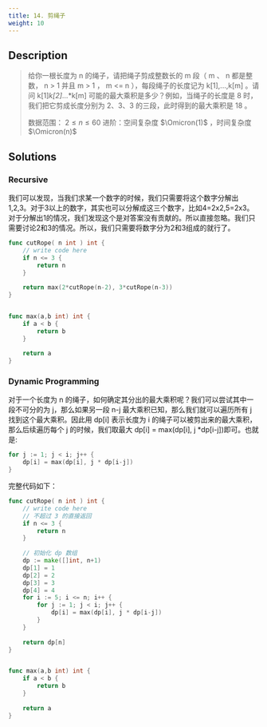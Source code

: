 ```yaml
---
title: 14. 剪绳子
weight: 10
---
```

## Description
> 给你一根长度为 n 的绳子，请把绳子剪成整数长的 m 段（ m 、 n 都是整数， n > 1 并且 m > 1 ， m <= n ），每段绳子的长度记为 k[1],...,k[m] 。请问 k[1]*k[2]*...*k[m] 可能的最大乘积是多少？例如，当绳子的长度是 8 时，我们把它剪成长度分别为 2、3、3 的三段，此时得到的最大乘积是 18 。
> 
> 数据范围： $2 \le n \le 60$
> 进阶：空间复杂度 $\Omicron(1)$ ，时间复杂度 $\Omicron(n)$

## Solutions

### Recursive

我们可以发现，当我们求某一个数字的时候，我们只需要将这个数字分解出1,2,3。对于3以上的数字，其实也可以分解成这三个数字，比如4=2x2,5=2x3。对于分解出1的情况，我们发现这个是对答案没有贡献的。所以直接忽略。我们只需要讨论2和3的情况。所以，我们只需要将数字分为2和3组成的就行了。
```go
func cutRope( n int ) int {
    // write code here
    if n <= 3 {
        return n
    }
    
    return max(2*cutRope(n-2), 3*cutRope(n-3))
}


func max(a,b int) int {
    if a < b {
        return b
    }
    
    return a
}
```

### Dynamic Programming
对于一个长度为 n 的绳子，如何确定其分出的最大乘积呢？我们可以尝试其中一段不可分的为 j，那么如果另一段 n-j 最大乘积已知，那么我们就可以遍历所有 j 找到这个最大乘积。因此用 dp[i] 表示长度为 i 的绳子可以被剪出来的最大乘积，那么后续遍历每个 j 的时候，我们取最大 dp[i] = max(dp[i], j *dp[i-j])即可。也就是:
```go
for j := 1; j < i; j++ {
	dp[i] = max(dp[i], j * dp[i-j])
}
```

完整代码如下：
```go
func cutRope( n int ) int {
    // write code here
    // 不超过 3 的直接返回
    if n <= 3 {
        return n
    }
    
    // 初始化 dp 数组
    dp := make([]int, n+1)
    dp[1] = 1
    dp[2] = 2
    dp[3] = 3
    dp[4] = 4
    for i := 5; i <= n; i++ {
        for j := 1; j < i; j++ {
            dp[i] = max(dp[i], j * dp[i-j])
        }
    }
    
    return dp[n]
}


func max(a,b int) int {
    if a < b {
        return b
    }
    
    return a
}
```
